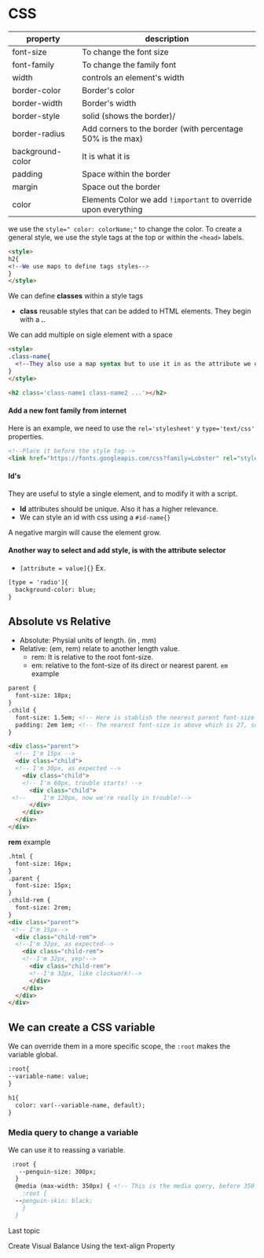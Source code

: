 # CSS

|property| description|
|---|---|
|font-size|To change the font size |
|font-family|To change the family font|
|width|controls an element's width|
|border-color|Border's color|
|border-width|Border's width|
|border-style|solid (shows the border)/ |
|border-radius|Add corners to the border (with percentage 50% is the max)|
|background-color| It is what it is|
|padding|Space within the border|
|margin|Space out the border|
|color|Elements Color we add `!important` to override upon everything|

we use the `style=" color: colorName;"` to change the color.
To create a general style, we use the style tags at the top or within the `<head>` labels.

```html 
<style>
h2{
<!--We use maps to define tags styles-->
}
</style>
```

We can define **classes** within a style tags
- **class** reusable styles that can be added to HTML elements. They begin with a **.**. 


We can add multiple on sigle element with a space
```html
<style>
.class-name{ 
  <!--They also use a map syntax but to use it in as the attribute we ommit the dot "."-->
}
</style>

<h2 class='class-name1 class-name2 ...'></h2>
```
#### Add a new font family from internet

Here is an example, we need to use the `rel='stylesheet'` y  `type='text/css'` properties.
```html
<!--Place it before the style tag-->
<link href="https://fonts.googleapis.com/css?family=Lobster" rel="stylesheet" type="text/css">
```
#### Id's
They are useful to style a single element, and to modify it with a script.
- **Id** attributes should be unique. Also it has a higher relevance.
- We can style an id with css using a `#id-name{}`

A negative margin will cause the element grow.

#### Another way to select and add style, is with the attribute selector

- `[attribute = value]{}`
Ex.
```html
[type = 'radio']{
  background-color: blue;
}
```

## Absolute vs Relative
- Absolute: Physial units of length. (in , mm)
- Relative: (em, rem) relate to another length value.
  * rem: It is relative to the root font-size. 
  * em: relative to the font-size of its direct or nearest parent.
`em` example
```html
parent {
  font-size: 18px;
}
.child {
  font-size: 1.5em; <!-- Here is stablish the nearest parent font-size  (1.5 * 18) = 27-->
  padding: 2em 1em; <!-- The nearest font-size is above which is 27, so the top/bottom padding will be (2*27)=54-->
}

<div class="parent">
  <!-- I'm 15px -->
  <div class="child">
  <!-- I'm 30px, as expected -->
    <div class="child">
    <!-- I'm 60px, trouble starts! -->
      <div class="child">
 <!--     I'm 120px, now we're really in trouble!-->
      </div>
    </div>
  </div>
</div>
```
**rem** example
```html
.html {
  font-size: 16px;
}
.parent {
  font-size: 15px;
}
.child-rem {
  font-size: 2rem;
}
<div class="parent">
 <!-- I'm 15px-->
  <div class="child-rem">
  <!--I'm 32px, as expected-->
    <div class="child-rem">
    <!--I'm 32px, yep!-->
      <div class="child-rem">
      <!--I'm 32px, like clockwork!-->
      </div>
    </div>
  </div>
</div>
```

## We can create a CSS variable 
We can override them in a more specific scope, the `:root` makes the variable global.
```html
:root{
--variable-name: value;
}

h1{
  color: var(--variable-name, default);
}
```
### Media query to change a variable

We can use it to reassing a variable.
```html
 :root {
   --penguin-size: 300px;
  }
  @media (max-width: 350px) { <!-- This is the media query, before 350 the variable will be assigned black
    :root {
  --penguin-skin: black;
    }
  }
```
Last topic

Create Visual Balance Using the text-align Property
